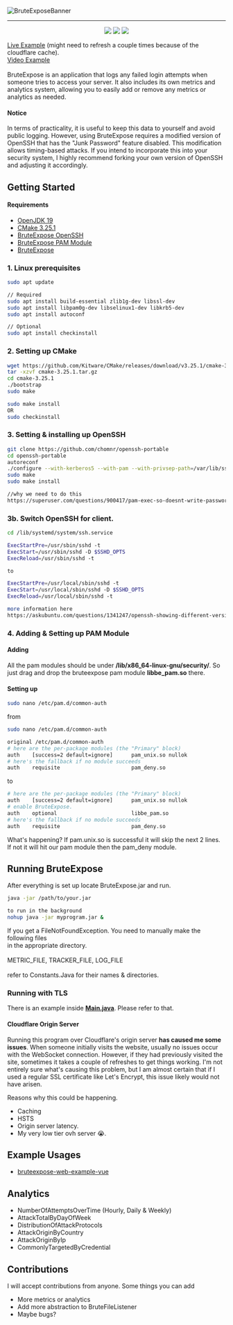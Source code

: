 ![BruteExposeBanner](https://github.com/chomnr/BruteExpose/blob/master/src/main/resources/readme_banner.png?raw=true)

----------------------------------------------------------------

<p align="center">
  <a href="https://app.codacy.com/gh/chomnr/BruteExpose/dashboard?utm_source=gh&utm_medium=referral&utm_content=&utm_campaign=Badge_grade"><img src="https://app.codacy.com/project/badge/Grade/b001e23d455d426db21447967c69064a"/></a>
  <img src="https://img.shields.io/github/commit-activity/m/chomnr/bruteexpose?color=red"/>
  <img src="https://img.shields.io/github/repo-size/chomnr/bruteexpose"/>
</p>

[Live Example](https://projects.zeljko.me/bruteexpose/) (might need to refresh a couple times because of the cloudflare cache).
<br>
[Video Example](https://www.youtube.com/watch?v=gLkr0gk88xk) 
<br>
<br>
BruteExpose is an application that logs any failed login attempts when someone tries to access your server. It also includes its own metrics and analytics system, allowing you to easily add or remove any metrics or analytics as needed.

#### Notice
In terms of practicality, it is useful to keep this data to yourself and avoid public logging. However, using BruteExpose requires a modified version of OpenSSH that has the "Junk Password" feature disabled. This modification allows timing-based attacks. If you intend to incorporate this into your security system, I highly recommend forking your own version of OpenSSH and adjusting it accordingly.

## Getting Started
#### Requirements
* [OpenJDK 19](https://github.com/corretto/corretto-19/releases)
* [CMake 3.25.1](https://github.com/Kitware/CMake/releases/download/v3.25.1/cmake-3.25.1.tar.gz)
* [BruteExpose OpenSSH](https://github.com/chomnr/openssh-portable.git)
* [BruteExpose PAM Module](https://github.com/chomnr/be-pam)
* [BruteExpose](https://github.com/chomnr/BruteExpose/releases)

### 1. Linux prerequisites
```bash
sudo apt update

// Required
sudo apt install build-essential zlib1g-dev libssl-dev
sudo apt install libpam0g-dev libselinux1-dev libkrb5-dev
sudo apt install autoconf

// Optional
sudo apt install checkinstall
```

### 2. Setting up CMake
```bash
wget https://github.com/Kitware/CMake/releases/download/v3.25.1/cmake-3.25.1.tar.gz
tar -xzvf cmake-3.25.1.tar.gz
cd cmake-3.25.1
./bootstrap
sudo make

sudo make install
OR
sudo checkinstall 
```

### 3. Setting & installing up OpenSSH
```bash
git clone https://github.com/chomnr/openssh-portable
cd openssh-portable
autoreconf
./configure --with-kerberos5 --with-pam --with-privsep-path=/var/lib/sshd/ --sysconfdir=/etc/ssh
sudo make
sudo make install

//why we need to do this
https://superuser.com/questions/900417/pam-exec-so-doesnt-write-password-to-script-when-expose-authtok-is-enabled
```

### 3b. Switch OpenSSH for client.
```bash
cd /lib/systemd/system/ssh.service

ExecStartPre=/usr/sbin/sshd -t
ExecStart=/usr/sbin/sshd -D $SSHD_OPTS
ExecReload=/usr/sbin/sshd -t

to

ExecStartPre=/usr/local/sbin/sshd -t
ExecStart=/usr/local/sbin/sshd -D $SSHD_OPTS
ExecReload=/usr/local/sbin/sshd -t

more information here
https://askubuntu.com/questions/1341247/openssh-showing-different-version-from-installed-version-on-remote-connection
```

### 4. Adding & Setting up PAM Module

#### Adding
All the pam modules should be under <b>/lib/x86_64-linux-gnu/security/</b>.
So just drag and drop the bruteexpose pam module <b>libbe_pam.so</b> there.
#### Setting up
```bash
sudo nano /etc/pam.d/common-auth
```
 from
```bash
sudo nano /etc/pam.d/common-auth

original /etc/pam.d/common-auth
# here are the per-package modules (the "Primary" block)
auth    [success=2 default=ignore]      pam_unix.so nullok
# here's the fallback if no module succeeds
auth    requisite                       pam_deny.so
```
 to
```bash
# here are the per-package modules (the "Primary" block)
auth    [success=2 default=ignore]      pam_unix.so nullok
# enable BruteExpose.
auth    optional                        libbe_pam.so
# here's the fallback if no module succeeds
auth    requisite                       pam_deny.so
```

What's happening? If pam.unix.so is successful it will skip the next 2 lines. If not
it will hit our pam module then the pam_deny module.

## Running BruteExpose
After everything is set up locate BruteExpose.jar and run.
```bash
java -jar /path/to/your.jar

to run in the background
nohup java -jar myprogram.jar &
```
If you get a FileNotFoundException. You need to manually make the following files <br>
in the appropriate directory.<br><br>
METRIC_FILE,
TRACKER_FILE,
LOG_FILE
<br><br>
refer to Constants.Java for their names & directories.
### Running with TLS 
There is an example inside <b>[Main.java](https://github.com/chomnr/BruteExpose/blob/master/src/main/java/Main.java)</b>. Please refer to that.
#### Cloudflare Origin Server
Running this program over Cloudflare's origin server <b>has caused me some issues</b>. 
When someone initially visits the website, usually no issues occur with the WebSocket connection. However, if they had previously visited the site, sometimes it takes a couple of refreshes to get things working. I'm not entirely sure what's causing this problem, but I am almost certain that if I used a regular SSL certificate like Let's Encrypt, this issue likely would not have arisen.

Reasons why this could be happening.
* Caching
* HSTS
* Origin server latency.
* My very low tier ovh server 😭. 

## Example Usages
* [bruteexpose-web-example-vue](https://github.com/chomnr/bruteexpose-web-example-vue)

## Analytics
* NumberOfAttemptsOverTime (Hourly, Daily & Weekly)
* AttackTotalByDayOfWeek
* DistributionOfAttackProtocols
* AttackOriginByCountry
* AttackOriginByIp
* CommonlyTargetedByCredential

## Contributions
I will accept contributions from anyone. Some things you can add
* More metrics or analytics
* Add more abstraction to BruteFileListener
* Maybe bugs?
